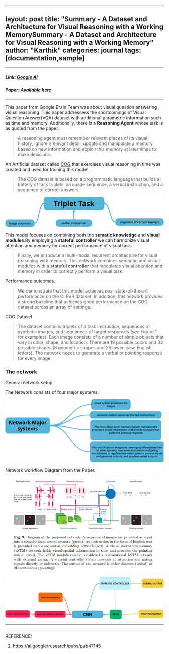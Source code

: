 
---
layout: post
title: "Summary - A Dataset and Architecture for Visual Reasoning with a Working MemorySummary - A Dataset and Architecture for Visual Reasoning with a Working Memory"
author: "Karthik"
categories: journal
tags: [documentation,sample]
---


---
<!-- #### A Dataset and Architecture for Visual Reasoning with a Working Memory   -->

##### Link: [Google AI](https://ai.google/research/pubs/pub47145)

##### Paper: [Available here](https://arxiv.org/pdf/1803.06092.pdf)

---

This paper from Google Brain Team was about visual question answering , visual reasoning. This paper addressess the shortcomings of Visual Question Answer(VQA) dataset with additional parametric information such as time and memory.  Additionally, there is a **Reasoning Agent** whose task is as quoted from the paper.



> A reasoning agent must remember relevant pieces of its visual
> history, ignore irrelevant detail, update and manipulate a memory based
> on new information and exploit this memory at later times to make decisions.



An Artificial dataset called [COG](https://github.com/google/cog) that exercises visual reasoning in time was created and used for training this model.

> The COG dataset is based on a programmatic language that builds a battery
> of task triplets: an image sequence, a verbal instruction, and a sequence of correct
> answers.

![Task Triplets](../assets/img/task-triplet.png)



This model focuses on combining both the **sematic knowledge** and **visual modules**.By employing a **stateful controller** we can harmonize visual attention and memory for correct performance of visual task. 



> Finally, we introduce a multi-modal recurrent architecture for visual reasoning
> with memory. This network combines semantic and visual modules with
> a **stateful controller** that modulates visual attention and memory in order to
> correctly perform a visual task.



Performance outcomes.

>We demonstrate that this model achieves near
>state-of-the-art performance on the CLEVR dataset. In addition, this network
>provides a strong baseline that achieves good performance on the COG dataset
>across an array of settings. 



COG Dataset

> The dataset contains triplets of a task instruction, sequences of synthetic
> images, and sequences of target responses (see Figure 1 for examples). Each
> image consists of a number of simple objects that vary in color, shape, and
> location. There are 19 possible colors and 33 possible shapes (6 geometric shapes
> and 26 lower-case English letters). The network needs to generate a verbal or
> pointing response for every image.



### The network

General network setup

The Network consists of four major syatems.

![Network Major Systems](../assets/img/network-major-systems.png)



Network workflow Diagram from the Paper.



![Network Workflow](../assets/img/network-workflow-diagram.png)



![NETWORK MINDMAP](../assets/img/network-mindmap.png)



---

---

REFERENCE:

1. https://ai.google/research/pubs/pub47145

